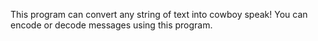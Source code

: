 This program can convert any string of text into cowboy speak! You can encode or decode messages using this program. 
